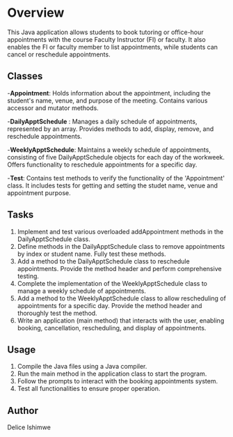 # Overview

This Java application allows students to book tutoring or office-hour appointments with the course Faculty Instructor (FI) or faculty. It also enables the FI or faculty member to list appointments, while students can cancel or reschedule appointments.

## Classes

-**Appointment**: Holds information about the appointment, including the student's name, venue, and purpose of the meeting. Contains various accessor and mutator methods.

-**DailyApptSchedule** : Manages a daily schedule of appointments, represented by an array. Provides methods to add, display, remove, and reschedule appointments.

-**WeeklyApptSchedule**: Maintains a weekly schedule of appointments, consisting of five DailyApptSchedule objects for each day of the workweek. Offers functionality to reschedule appointments for a specific day.

-**Test**: Contains test methods to verify the functionality of the 'Appointment' class. It includes tests for getting and setting the studet name, venue and appointment purpose. 

## Tasks
1. Implement and test various overloaded addAppointment methods in the DailyApptSchedule class.
2. Define methods in the DailyApptSchedule class to remove appointments by index or student name. Fully test these methods.
3. Add a method to the DailyApptSchedule class to reschedule appointments. Provide the method header and perform comprehensive testing.
4. Complete the implementation of the WeeklyApptSchedule class to manage a weekly schedule of appointments.
5. Add a method to the WeeklyApptSchedule class to allow rescheduling of appointments for a specific day. Provide the method header and thoroughly test the method.
6. Write an application (main method) that interacts with the user, enabling booking, cancellation, rescheduling, and display of appointments.

## Usage

1. Compile the Java files using a Java compiler.
2. Run the main method in the application class to start the program.
3. Follow the prompts to interact with the booking appointments system.
4. Test all functionalities to ensure proper operation.

## Author
Delice Ishimwe
